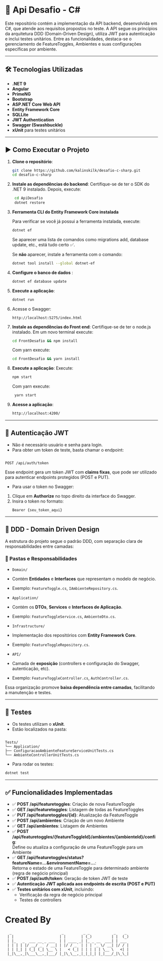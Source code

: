 # 📌 Api Desafio - C#

Este repositório contém a implementação da API backend, desenvolvida em C#, que atende aos requisitos propostos no teste. A API segue os princípios da arquitetura DDD (Domain-Driven Design), utiliza JWT para autenticação e inclui testes unitários. Entre as funcionalidades, destaca-se o gerenciamento de FeatureToggles, Ambientes e suas configurações específicas por ambiente.

---

## 🛠️ Tecnologias Utilizadas

- **.NET 9**
- **Angular**
- **PrimeNG**
- **Bootstrap**
- **ASP.NET Core Web API**
- **Entity Framework Core**
- **SQLLite**
- **JWT Authentication**
- **Swagger (Swashbuckle)**
- **xUnit** para testes unitários

---

## ▶️ Como Executar o Projeto

1. **Clone o repositório**:

   ```bash
   git clone https://github.com/kalinskilk/desafio-c-sharp.git
   cd desafio-c-sharp
   ```

2. **Instale as dependências do backend**:
   Certifique-se de ter o SDK do .NET 9 instalado. Depois, execute:

   ```bash
    cd ApiDesafio
    dotnet restore
   ```

3. **Ferramenta CLI do Entity Framework Core instalada**

   Para verificar se você já possui a ferramenta instalada, execute:

   ```bash
   dotnet ef
   ```

   Se aparecer uma lista de comandos como migrations add, database update, etc., está tudo certo ✅.

   Se **não** aparecer, instale a ferramenta com o comando:

   ```bash
   dotnet tool install --global dotnet-ef
   ```

4. **Configure o banco de dados** :

   ```bash
   dotnet ef database update
   ```

5. **Execute a aplicação**:

   ```bash
   dotnet run
   ```

6. Acesse o Swagger:

   ```
   http://localhost:5275/index.html
   ```

7. **Instale as dependências do Front end**:
   Certifique-se de ter o node.js instalado. Em um novo terminal execute:

   ```bash
   cd FrontDesafio && npm install
   ```

   Com yarn execute:

   ```bash
   cd FrontDesafio && yarn install
   ```

8. **Execute a aplicação**:
   Execute:

   ```bash
   npm start
   ```

   Com yarn execute:

   ```bash
    yarn start
   ```

9. **Acesse a aplicação**:

   ```bash
   http://localhost:4200/
   ```

---

## 🔐 Autenticação JWT

- Não é necessário usuário e senha para login.
- Para obter um token de teste, basta chamar o endpoint:

```

POST /api/auth/token

```

Esse endpoint gera um token JWT com **claims fixas**, que pode ser utilizado para autenticar endpoints protegidos (POST e PUT).

- Para usar o token no Swagger:

1. Clique em **Authorize** no topo direito da interface do Swagger.
2. Insira o token no formato:
   ```
   Bearer {seu_token_aqui}
   ```

---

## 🧠 DDD - Domain Driven Design

A estrutura do projeto segue o padrão DDD, com separação clara de responsabilidades entre camadas:

### 📂 Pastas e Responsabilidades

- `Domain/`

- Contém **Entidades** e **Interfaces** que representam o modelo de negócio.
- Exemplo: `FeatureToggle.cs`, `IAmbienteRepository.cs`.

- `Application/`

- Contém os **DTOs**, **Services** e **Interfaces de Aplicação**.
- Exemplo: `FeatureToggleService.cs`, `AmbienteDto.cs`.

- `Infrastructure/`

- Implementação dos repositórios com **Entity Framework Core**.
- Exemplo: `FeatureToggleRepository.cs`.

- `API/`
- Camada de **exposição** (controllers e configuração do Swagger, autenticação, etc).
- Exemplo: `FeatureToggleController.cs`, `AuthController.cs`.

Essa organização promove **baixa dependência entre camadas**, facilitando a manutenção e testes.

---

## 🧪 Testes

- Os testes utilizam o **xUnit**.
- Estão localizados na pasta:

```

Tests/
└── Application/
├── ConfiguracaoAmbienteFeatureServiceUnitTests.cs
└── AmbienteControllerUnitTests.cs

```

- Para rodar os testes:

```bash
dotnet test
```

---

## ✅ Funcionalidades Implementadas

- ✅ **POST /api/featuretoggles**: Criação de nova FeatureToggle
- ✅ **GET /api/featuretoggles**: Listagem de todas as FeatureToggles
- ✅ **PUT /api/featuretoggles/{id}**: Atualização da FeatureToggle
- ✅ **POST /api/ambientes**: Criação de um novo Ambiente
- ✅ **GET /api/ambientes**: Listagem de Ambientes
- ✅ **POST /api/featuretoggles/{featureToggleId}/ambientes/{ambienteId}/config**:  
   Define ou atualiza a configuração de uma FeatureToggle para um Ambiente
- ✅ **GET /api/featuretoggles/status?featureName=...&environmentName=...**:  
   Retorna o estado de uma FeatureToggle para determinado ambiente (regra de negócio principal)
- ✅ **POST /api/auth/token**: Geração de token JWT de teste
- ✅ **Autenticação JWT aplicada aos endpoints de escrita (POST e PUT)**
- ✅ **Testes unitários com xUnit**, incluindo:
  - Verificação da regra de negócio principal
  - Testes de controllers

# Created By

```
  _                       _         _ _           _    _
 | |                     | |       | (_)         | |  (_)
 | |_   _  ___ __ _ ___  | | ____ _| |_ _ __  ___| | ___
 | | | | |/ __/ _` / __| | |/ / _` | | | '_ \/ __| |/ / |
 | | |_| | (_| (_| \__ \ |   < (_| | | | | | \__ \   <| |
 |_|\__,_|\___\__,_|___/ |_|\_\__,_|_|_|_| |_|___/_|\_\_|

```
